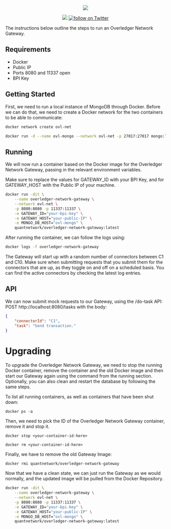 <p align="center">
    <img src="resources/overledger-network.png">
</p>
<p align="center">
    <a href="https://github.com/quantnetwork/overledger-network-gateway/releases" alt="Releases">
        <img src="https://img.shields.io/github/v/release/quantnetwork/overledger-network-gateway?include_prereleases" /></a>
    <a href="https://twitter.com/intent/follow?screen_name=quant_network">
        <img src="https://img.shields.io/twitter/follow/quant_network?style=social"
            alt="follow on Twitter"></a>
</p>

The instructions below outline the steps to run an Overledger Network Gateway.

## Requirements
- Docker
- Public IP
- Ports 8080 and 11337 open
- BPI Key

## Getting Started
First, we need to run a local instance of MongoDB through Docker. Before we can do that, we need to create a Docker network for the two containers to be able to communicate:
```sh
docker network create ovl-net
```
```sh
docker run -d --name ovl-mongo --network ovl-net -p 27017:27017 mongo:latest
```

## Running
We will now run a container based on the Docker image for the Overledger Network Gateway, passing in the relevant environment variables.

Make sure to replace the values for GATEWAY_ID with your BPI Key, and for GATEWAY_HOST with the Public IP of your machine.

```sh
docker run -dit \
    --name overledger-network-gateway \
    --network ovl-net \
    -p 8080:8080 -p 11337:11337 \
    -e GATEWAY_ID="your-bpi-key" \
    -e GATEWAY_HOST="your-public-IP" \
    -e MONGO_DB_HOST="ovl-mongo" \
    quantnetwork/overledger-network-gateway:latest
```


After running the container, we can follow the logs using:
```sh
docker logs -f overledger-network-gateway
```

The Gateway will start up with a random number of connectors between C1 and C10.
Make sure when submitting requests that you submit them for the connectors that are up, as they toggle on and off on a scheduled basis. You can find the active connectors by checking the latest log entries.

## API

We can now submit mock requests to our Gateway, using the /do-task API:
POST http://localhost:8080/tasks
with the body:
```json
{
	"connectorId": "C1",
	"task": "Send transaction."
}
```

# Upgrading

To upgrade the Overledger Network Gateway, we need to stop the running Docker container, remove the container and the old Docker image and then start our Gateway again using the command from the running section. Optionally, you can also clean and restart the database by following the same steps.

To list all running containers, as well as containers that have been shut down:

```
docker ps -a
```

Then, we need to pick the ID of the Overledger Network Gateway container, remove it and stop it.

```
docker stop <your-container-id-here>
```

```
docker rm <your-container-id-here>
```

Finally, we have to remove the old Gateway Image:

```
docker rmi quantnetwork/overledger-network-gateway
```

Now that we have a clean state, we can just run the Gateway as we would normally, and the updated image will be pulled from the Docker Repository.

```sh
docker run -dit \
    --name overledger-network-gateway \
    --network ovl-net \
    -p 8080:8080 -p 11337:11337 \
    -e GATEWAY_ID="your-bpi-key" \
    -e GATEWAY_HOST="your-public-IP" \
    -e MONGO_DB_HOST="ovl-mongo" \
    quantnetwork/overledger-network-gateway:latest
```
